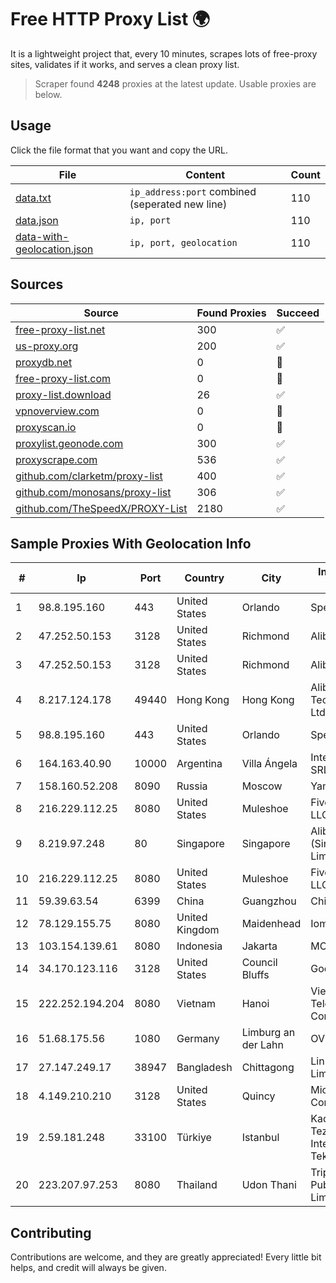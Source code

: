 
# Free HTTP Proxy List 🌍

It is a lightweight project that, every 10 minutes, scrapes lots of free-proxy sites, validates if it works, and serves a clean proxy list.


> Scraper found **4248** proxies at the latest update. Usable proxies are below.

## Usage

Click the file format that you want and copy the URL.


|File|Content|Count|
|----|-------|-----|
|[data.txt](https://raw.githubusercontent.com/themiralay/Proxy-List-World/master/data.txt)|`ip_address:port` combined (seperated new line)|110|
|[data.json](https://raw.githubusercontent.com/themiralay/Proxy-List-World/master/data.json)|`ip, port`|110|
|[data-with-geolocation.json](https://raw.githubusercontent.com/themiralay/Proxy-List-World/master/data-with-geolocation.json)|`ip, port, geolocation`|110|

## Sources

|Source|Found Proxies|Succeed|
|------|-------------|-------|
|[free-proxy-list.net](https://free-proxy-list.net)|300|✅|
|[us-proxy.org](https://www.us-proxy.org)|200|✅|
|[proxydb.net](http://proxydb.net)|0|🚫|
|[free-proxy-list.com](https://free-proxy-list.com/?page=&port=&type%5B%5D=http&type%5B%5D=https&up_time=0&search=Search)|0|🚫|
|[proxy-list.download](https://www.proxy-list.download/HTTP)|26|✅|
|[vpnoverview.com](https://vpnoverview.com/privacy/anonymous-browsing/free-proxy-servers)|0|🚫|
|[proxyscan.io](https://www.proxyscan.io)|0|🚫|
|[proxylist.geonode.com](https://proxylist.geonode.com/api/proxy-list?limit=300&page=1&sort_by=lastChecked&sort_type=desc&protocols=http,https)|300|✅|
|[proxyscrape.com](https://api.proxyscrape.com/v2/?request=displayproxies&protocol=http&timeout=10000&country=all&ssl=all&anonymity=all)|536|✅|
|[github.com/clarketm/proxy-list](https://raw.githubusercontent.com/clarketm/proxy-list/master/proxy-list-raw.txt)|400|✅|
|[github.com/monosans/proxy-list](https://raw.githubusercontent.com/monosans/proxy-list/main/proxies/http.txt)|306|✅|
|[github.com/TheSpeedX/PROXY-List](https://raw.githubusercontent.com/TheSpeedX/PROXY-List/master/http.txt)|2180|✅|


## Sample Proxies With Geolocation Info

|#|Ip|Port|Country|City|Internet Service Provider|
|-|--|----|-------|----|-------------------------|
|1|98.8.195.160|443|United States|Orlando|Spectrum|
|2|47.252.50.153|3128|United States|Richmond|Alibaba Cloud LLC|
|3|47.252.50.153|3128|United States|Richmond|Alibaba Cloud LLC|
|4|8.217.124.178|49440|Hong Kong|Hong Kong|Alibaba (US) Technology Co., Ltd.|
|5|98.8.195.160|443|United States|Orlando|Spectrum|
|6|164.163.40.90|10000|Argentina|Villa Ángela|Interret Villa Angela SRL|
|7|158.160.52.208|8090|Russia|Moscow|Yandex.Cloud LLC|
|8|216.229.112.25|8080|United States|Muleshoe|Five Area Systems, LLC|
|9|8.219.97.248|80|Singapore|Singapore|Alibaba Cloud (Singapore) Private Limited|
|10|216.229.112.25|8080|United States|Muleshoe|Five Area Systems, LLC|
|11|59.39.63.54|6399|China|Guangzhou|Chinanet|
|12|78.129.155.75|8080|United Kingdom|Maidenhead|Iomart Hosting Ltd|
|13|103.154.139.61|8080|Indonesia|Jakarta|MORATELINDONAP|
|14|34.170.123.116|3128|United States|Council Bluffs|Google LLC|
|15|222.252.194.204|8080|Vietnam|Hanoi|VietNam Post and Telecom Corporation|
|16|51.68.175.56|1080|Germany|Limburg an der Lahn|OVH SAS|
|17|27.147.249.17|38947|Bangladesh|Chittagong|Link3 Technologies Limited|
|18|4.149.210.210|3128|United States|Quincy|Microsoft Corporation|
|19|2.59.181.248|33100|Türkiye|Istanbul|Kadir Huseyin Tezcan Nosspeed Internet Teknolojileri|
|20|223.207.97.253|8080|Thailand|Udon Thani|Triple T Broadband Public Company Limited|



## Contributing

Contributions are welcome, and they are greatly appreciated! Every
little bit helps, and credit will always be given.


